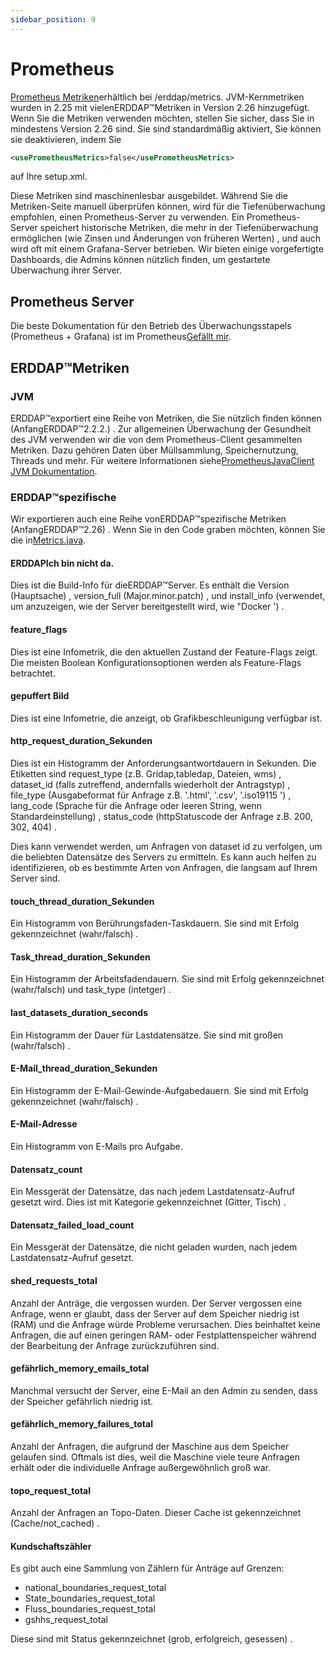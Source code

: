 ```yaml
---
sidebar_position: 9
---
```

# Prometheus

[Prometheus Metriken](https://prometheus.io/)erhältlich bei /erddap/metrics. JVM-Kernmetriken wurden in 2.25 mit vielenERDDAP™Metriken in Version 2.26 hinzugefügt. Wenn Sie die Metriken verwenden möchten, stellen Sie sicher, dass Sie in mindestens Version 2.26 sind. Sie sind standardmäßig aktiviert, Sie können sie deaktivieren, indem Sie
```xml
<usePrometheusMetrics>false</usePrometheusMetrics>
```
auf Ihre setup.xml.

Diese Metriken sind maschinenlesbar ausgebildet. Während Sie die Metriken-Seite manuell überprüfen können, wird für die Tiefenüberwachung empfohlen, einen Prometheus-Server zu verwenden. Ein Prometheus-Server speichert historische Metriken, die mehr in der Tiefenüberwachung ermöglichen (wie Zinsen und Änderungen von früheren Werten) , und auch wird oft mit einem Grafana-Server betrieben. Wir bieten einige vorgefertigte Dashboards, die Admins können nützlich finden, um gestartete Überwachung ihrer Server.

## Prometheus Server

Die beste Dokumentation für den Betrieb des Überwachungsstapels (Prometheus + Grafana) ist im Prometheus[Gefällt mir](https://github.com/ERDDAP/erddap/blob/main/docker/prometheus/README.md).

## ERDDAP™Metriken

### JVM

ERDDAP™exportiert eine Reihe von Metriken, die Sie nützlich finden können (AnfangERDDAP™2.2.2.) . Zur allgemeinen Überwachung der Gesundheit des JVM verwenden wir die von dem Prometheus-Client gesammelten Metriken. Dazu gehören Daten über Müllsammlung, Speichernutzung, Threads und mehr. Für weitere Informationen siehe[PrometheusJavaClient JVM Dokumentation](https://prometheus.github.io/client_java/instrumentation/jvm/).

### ERDDAP™spezifische

Wir exportieren auch eine Reihe vonERDDAP™spezifische Metriken (AnfangERDDAP™2.26) . Wenn Sie in den Code graben möchten, können Sie die in[Metrics.java](https://github.com/ERDDAP/erddap/blob/main/WEB-INF/classes/gov/noaa/pfel/erddap/util/Metrics.java).

#### ERDDAPIch bin nicht da.

Dies ist die Build-Info für dieERDDAP™Server. Es enthält die Version (Hauptsache) , version_full (Major.minor.patch) , und install_info (verwendet, um anzuzeigen, wie der Server bereitgestellt wird, wie "Docker ') .

#### feature_flags

Dies ist eine Infometrik, die den aktuellen Zustand der Feature-Flags zeigt. Die meisten Boolean Konfigurationsoptionen werden als Feature-Flags betrachtet.

#### gepuffert Bild

Dies ist eine Infometrie, die anzeigt, ob Grafikbeschleunigung verfügbar ist.

#### http_request_duration_Sekunden

Dies ist ein Histogramm der Anforderungsantwortdauern in Sekunden. Die Etiketten sind request_type (z.B. Gridap,tabledap, Dateien, wms) , dataset_id (falls zutreffend, andernfalls wiederholt der Antragstyp) , file_type (Ausgabeformat für Anfrage z.B. '.html', '.csv', '.iso19115 ') , lang_code (Sprache für die Anfrage oder leeren String, wenn Standardeinstellung) , status_code (httpStatuscode der Anfrage z.B. 200, 302, 404) .

Dies kann verwendet werden, um Anfragen von dataset id zu verfolgen, um die beliebten Datensätze des Servers zu ermitteln. Es kann auch helfen zu identifizieren, ob es bestimmte Arten von Anfragen, die langsam auf Ihrem Server sind.

#### touch_thread_duration_Sekunden

Ein Histogramm von Berührungsfaden-Taskdauern. Sie sind mit Erfolg gekennzeichnet (wahr/falsch) .

#### Task_thread_duration_Sekunden

Ein Histogramm der Arbeitsfadendauern. Sie sind mit Erfolg gekennzeichnet (wahr/falsch) und task_type (intetger) .

#### last_datasets_duration_seconds

Ein Histogramm der Dauer für Lastdatensätze. Sie sind mit großen (wahr/falsch) .

#### E-Mail_thread_duration_Sekunden

Ein Histogramm der E-Mail-Gewinde-Aufgabedauern. Sie sind mit Erfolg gekennzeichnet (wahr/falsch) .

#### E-Mail-Adresse

Ein Histogramm von E-Mails pro Aufgabe.

#### Datensatz_count

Ein Messgerät der Datensätze, das nach jedem Lastdatensatz-Aufruf gesetzt wird. Dies ist mit Kategorie gekennzeichnet (Gitter, Tisch) .

#### Datensatz_failed_load_count

Ein Messgerät der Datensätze, die nicht geladen wurden, nach jedem Lastdatensatz-Aufruf gesetzt.

#### shed_requests_total

Anzahl der Anträge, die vergossen wurden. Der Server vergossen eine Anfrage, wenn er glaubt, dass der Server auf dem Speicher niedrig ist (RAM) und die Anfrage würde Probleme verursachen. Dies beinhaltet keine Anfragen, die auf einen geringen RAM- oder Festplattenspeicher während der Bearbeitung der Anfrage zurückzuführen sind.

#### gefährlich_memory_emails_total

Manchmal versucht der Server, eine E-Mail an den Admin zu senden, dass der Speicher gefährlich niedrig ist.

#### gefährlich_memory_failures_total

Anzahl der Anfragen, die aufgrund der Maschine aus dem Speicher gelaufen sind. Oftmals ist dies, weil die Maschine viele teure Anfragen erhält oder die individuelle Anfrage außergewöhnlich groß war.

#### topo_request_total

Anzahl der Anfragen an Topo-Daten. Dieser Cache ist gekennzeichnet (Cache/not_cached) .

#### Kundschaftszähler

Es gibt auch eine Sammlung von Zählern für Anträge auf Grenzen:

 - national_boundaries_request_total
 - State_boundaries_request_total
 - Fluss_boundaries_request_total
 - gshhs_request_total

Diese sind mit Status gekennzeichnet (grob, erfolgreich, gesessen) .
